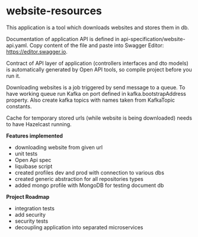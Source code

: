 # website-resources

This application is a tool which downloads websites and stores them in db.

Documentation of application API is defined in api-specification/website-api.yaml.
Copy content of the file and paste into Swagger Editor: https://editor.swagger.io.

Contract of API layer of application (controllers interfaces and dto models) is automatically generated by Open API 
tools, so compile project before you run it.

Downloading websites is a job triggered by send message to a queue. To have working queue run Kafka on port defined in 
kafka.bootstrapAddress property. Also create kafka topics with names taken from KafkaTopic constants.

Cache for temporary stored urls (while website is being downloaded) needs to have Hazelcast running.

**Features implemented**
 - downloading website from given url
 - unit tests
 - Open Api spec
 - liquibase script
 - created profiles dev and prod with connection to various dbs
 - created generic abstraction for all repositories types
 - added mongo profile with MongoDB for testing document db

**Project Roadmap**
 - integration tests
 - add security
 - security tests
 - decoupling application into separated microservices